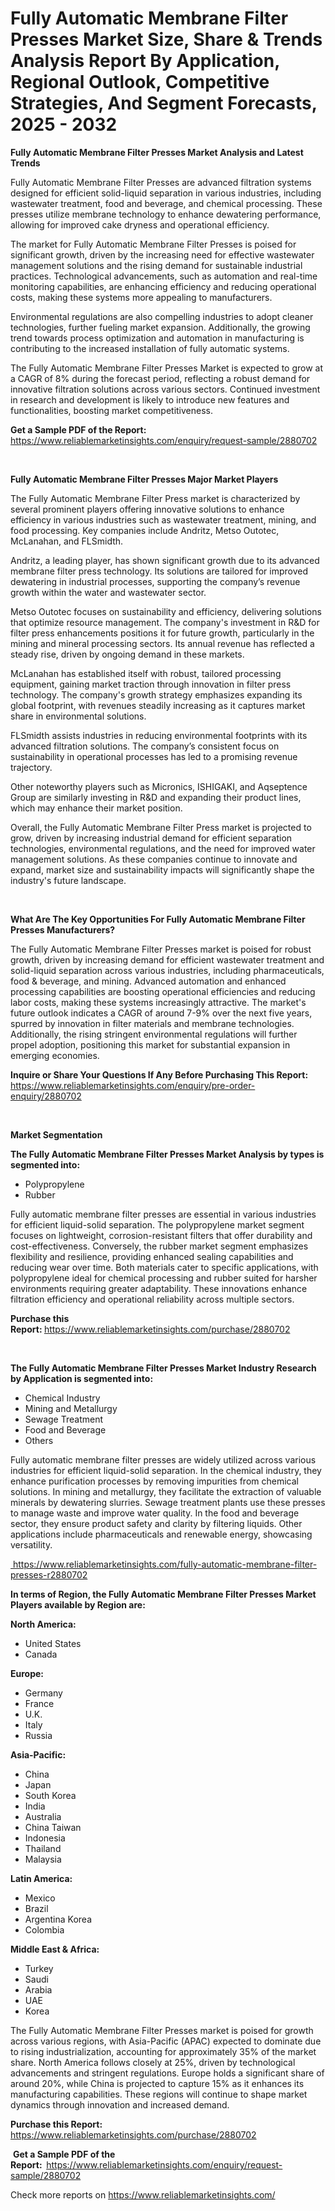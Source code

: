 <p><h1>Fully Automatic Membrane Filter Presses Market Size, Share & Trends Analysis Report By Application, Regional Outlook, Competitive Strategies, And Segment Forecasts, 2025 - 2032</h1></p><p><strong>Fully Automatic Membrane Filter Presses Market Analysis and Latest Trends</strong></p>
<p><p>Fully Automatic Membrane Filter Presses are advanced filtration systems designed for efficient solid-liquid separation in various industries, including wastewater treatment, food and beverage, and chemical processing. These presses utilize membrane technology to enhance dewatering performance, allowing for improved cake dryness and operational efficiency. </p><p>The market for Fully Automatic Membrane Filter Presses is poised for significant growth, driven by the increasing need for effective wastewater management solutions and the rising demand for sustainable industrial practices. Technological advancements, such as automation and real-time monitoring capabilities, are enhancing efficiency and reducing operational costs, making these systems more appealing to manufacturers. </p><p>Environmental regulations are also compelling industries to adopt cleaner technologies, further fueling market expansion. Additionally, the growing trend towards process optimization and automation in manufacturing is contributing to the increased installation of fully automatic systems. </p><p>The Fully Automatic Membrane Filter Presses Market is expected to grow at a CAGR of 8% during the forecast period, reflecting a robust demand for innovative filtration solutions across various sectors. Continued investment in research and development is likely to introduce new features and functionalities, boosting market competitiveness.</p></p>
<p><strong>Get a Sample PDF of the Report:&nbsp;</strong> <a href="https://www.reliablemarketinsights.com/enquiry/request-sample/2880702?utm_campaign=3191&utm_medium=2&utm_source=Github&utm_content=ia&utm_term=12032025&utm_id=fully-automatic-membrane-filter-presses">https://www.reliablemarketinsights.com/enquiry/request-sample/2880702</a></p>
<p>&nbsp;</p>
<p><strong>Fully Automatic Membrane Filter Presses Major Market Players</strong></p>
<p><p>The Fully Automatic Membrane Filter Press market is characterized by several prominent players offering innovative solutions to enhance efficiency in various industries such as wastewater treatment, mining, and food processing. Key companies include Andritz, Metso Outotec, McLanahan, and FLSmidth.</p><p>Andritz, a leading player, has shown significant growth due to its advanced membrane filter press technology. Its solutions are tailored for improved dewatering in industrial processes, supporting the company’s revenue growth within the water and wastewater sector.</p><p>Metso Outotec focuses on sustainability and efficiency, delivering solutions that optimize resource management. The company's investment in R&D for filter press enhancements positions it for future growth, particularly in the mining and mineral processing sectors. Its annual revenue has reflected a steady rise, driven by ongoing demand in these markets.</p><p>McLanahan has established itself with robust, tailored processing equipment, gaining market traction through innovation in filter press technology. The company's growth strategy emphasizes expanding its global footprint, with revenues steadily increasing as it captures market share in environmental solutions.</p><p>FLSmidth assists industries in reducing environmental footprints with its advanced filtration solutions. The company’s consistent focus on sustainability in operational processes has led to a promising revenue trajectory.</p><p>Other noteworthy players such as Micronics, ISHIGAKI, and Aqseptence Group are similarly investing in R&D and expanding their product lines, which may enhance their market position. </p><p>Overall, the Fully Automatic Membrane Filter Press market is projected to grow, driven by increasing industrial demand for efficient separation technologies, environmental regulations, and the need for improved water management solutions. As these companies continue to innovate and expand, market size and sustainability impacts will significantly shape the industry's future landscape.</p></p>
<p>&nbsp;</p>
<p><strong>What Are The Key Opportunities For Fully Automatic Membrane Filter Presses Manufacturers?</strong></p>
<p><p>The Fully Automatic Membrane Filter Presses market is poised for robust growth, driven by increasing demand for efficient wastewater treatment and solid-liquid separation across various industries, including pharmaceuticals, food & beverage, and mining. Advanced automation and enhanced processing capabilities are boosting operational efficiencies and reducing labor costs, making these systems increasingly attractive. The market's future outlook indicates a CAGR of around 7-9% over the next five years, spurred by innovation in filter materials and membrane technologies. Additionally, the rising stringent environmental regulations will further propel adoption, positioning this market for substantial expansion in emerging economies.</p></p>
<p><strong>Inquire or Share Your Questions If Any Before Purchasing This Report:</strong> <a href="https://www.reliablemarketinsights.com/enquiry/pre-order-enquiry/2880702?utm_campaign=3191&utm_medium=2&utm_source=Github&utm_content=ia&utm_term=12032025&utm_id=fully-automatic-membrane-filter-presses">https://www.reliablemarketinsights.com/enquiry/pre-order-enquiry/2880702</a></p>
<p>&nbsp;</p>
<p><strong>Market Segmentation</strong></p>
<p><strong>The Fully Automatic Membrane Filter Presses Market Analysis by types is segmented into:</strong></p>
<p><ul><li>Polypropylene</li><li>Rubber</li></ul></p>
<p><p>Fully automatic membrane filter presses are essential in various industries for efficient liquid-solid separation. The polypropylene market segment focuses on lightweight, corrosion-resistant filters that offer durability and cost-effectiveness. Conversely, the rubber market segment emphasizes flexibility and resilience, providing enhanced sealing capabilities and reducing wear over time. Both materials cater to specific applications, with polypropylene ideal for chemical processing and rubber suited for harsher environments requiring greater adaptability. These innovations enhance filtration efficiency and operational reliability across multiple sectors.</p></p>
<p><strong>Purchase this Report:&nbsp;</strong><a href="https://www.reliablemarketinsights.com/purchase/2880702?utm_campaign=3191&utm_medium=2&utm_source=Github&utm_content=ia&utm_term=12032025&utm_id=fully-automatic-membrane-filter-presses">https://www.reliablemarketinsights.com/purchase/2880702</a></p>
<p>&nbsp;</p>
<p><strong>The Fully Automatic Membrane Filter Presses Market Industry Research by Application is segmented into:</strong></p>
<p><ul><li>Chemical Industry</li><li>Mining and Metallurgy</li><li>Sewage Treatment</li><li>Food and Beverage</li><li>Others</li></ul></p>
<p><p>Fully automatic membrane filter presses are widely utilized across various industries for efficient liquid-solid separation. In the chemical industry, they enhance purification processes by removing impurities from chemical solutions. In mining and metallurgy, they facilitate the extraction of valuable minerals by dewatering slurries. Sewage treatment plants use these presses to manage waste and improve water quality. In the food and beverage sector, they ensure product safety and clarity by filtering liquids. Other applications include pharmaceuticals and renewable energy, showcasing versatility.</p></p>
<p><a href="https://www.reliablemarketinsights.com/fully-automatic-membrane-filter-presses-r2880702?utm_campaign=3191&utm_medium=2&utm_source=Github&utm_content=ia&utm_term=12032025&utm_id=fully-automatic-membrane-filter-presses">&nbsp;https://www.reliablemarketinsights.com/fully-automatic-membrane-filter-presses-r2880702</a></p>
<p><strong>In terms of Region, the Fully Automatic Membrane Filter Presses Market Players available by Region are:</strong></p>
<p>
    <p> <strong> North America: </strong>
        <ul>
            <li>United States</li>
            <li>Canada</li>
        </ul>
        </p> 
    <p> <strong> Europe: </strong>
        <ul>
            <li>Germany</li>
            <li>France</li>
            <li>U.K.</li>
            <li>Italy</li>
            <li>Russia</li>
        </ul>
        </p> 
    <p> <strong> Asia-Pacific: </strong>
        <ul>
            <li>China</li>
            <li>Japan</li>
            <li>South Korea</li>
            <li>India</li>
            <li>Australia</li>
            <li>China Taiwan</li>
            <li>Indonesia</li>
            <li>Thailand</li>
            <li>Malaysia</li>
        </ul>
        </p> 
    <p> <strong> Latin America: </strong>
        <ul>
            <li>Mexico</li>
            <li>Brazil</li>
            <li>Argentina Korea</li>
            <li>Colombia</li>
        </ul>
        </p> 
    <p> <strong> Middle East & Africa: </strong>
        <ul>
            <li>Turkey</li>
            <li>Saudi</li>
            <li>Arabia</li>
            <li>UAE</li>
            <li>Korea</li>
        </ul>
    </p>
    </p>
<p><p>The Fully Automatic Membrane Filter Presses market is poised for growth across various regions, with Asia-Pacific (APAC) expected to dominate due to rising industrialization, accounting for approximately 35% of the market share. North America follows closely at 25%, driven by technological advancements and stringent regulations. Europe holds a significant share of around 20%, while China is projected to capture 15% as it enhances its manufacturing capabilities. These regions will continue to shape market dynamics through innovation and increased demand.</p></p>
<p><strong>Purchase this Report: </strong><a href="https://www.reliablemarketinsights.com/purchase/2880702?utm_campaign=3191&utm_medium=2&utm_source=Github&utm_content=ia&utm_term=12032025&utm_id=fully-automatic-membrane-filter-presses">https://www.reliablemarketinsights.com/purchase/2880702</a></p>
<p>&nbsp;<strong>Get a Sample PDF of the Report:&nbsp;&nbsp;</strong><a href="https://www.reliablemarketinsights.com/enquiry/request-sample/2880702?utm_campaign=3191&utm_medium=2&utm_source=Github&utm_content=ia&utm_term=12032025&utm_id=fully-automatic-membrane-filter-presses">https://www.reliablemarketinsights.com/enquiry/request-sample/2880702</a></p>
<p><strong></strong></p>
<p>Check more reports on <a href="https://www.reliablemarketinsights.com/?utm_campaign=3191&utm_medium=2&utm_source=Github&utm_content=ia&utm_term=12032025&utm_id=fully-automatic-membrane-filter-presses">https://www.reliablemarketinsights.com/</a></p>